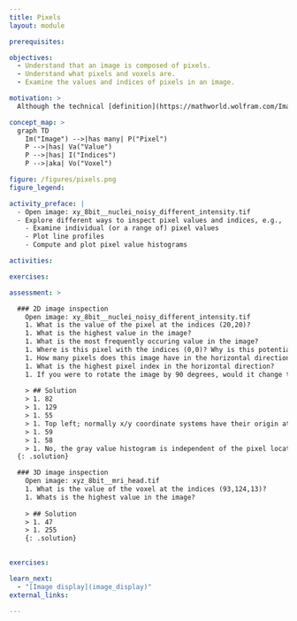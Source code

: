 ```yaml
---
title: Pixels
layout: module

prerequisites:

objectives:
  - Understand that an image is composed of pixels.
  - Understand what pixels and voxels are.
  - Examine the values and indices of pixels in an image.

motivation: >
  Although the technical [definition](https://mathworld.wolfram.com/Image.html) an image is more general, in practice images are very often represented as an array of pixels (voxels). Pixel stands for "picture element". In 3-D, a pixel is sometimes also called a voxel, which stands for "volume element". For image analysis it is crucial to know how to examine the pixels (voxels) in an image.

concept_map: >
  graph TD
    Im("Image") -->|has many| P("Pixel")
    P -->|has| Va("Value")
    P -->|has| I("Indices")
    P -->|aka| Vo("Voxel")

figure: /figures/pixels.png
figure_legend:

activity_preface: |
  - Open image: xy_8bit__nuclei_noisy_different_intensity.tif
  - Explore different ways to inspect pixel values and indices, e.g.,
    - Examine individual (or a range of) pixel values
    - Plot line profiles
    - Compute and plot pixel value histograms

activities:

exercises:

assessment: >

  ### 2D image inspection
    Open image: xy_8bit__nuclei_noisy_different_intensity.tif
    1. What is the value of the pixel at the indices (20,20)?
    1. What is the highest value in the image?
    1. What is the most frequently occuring value in the image?
    1. Where is this pixel with the indices (0,0)? Why is this potentially confusing?
    1. How many pixels does this image have in the horizontal direction?
    1. What is the highest pixel index in the horizontal direction?
    1. If you were to rotate the image by 90 degrees, would it change the image histogram?
    
    > ## Solution
    > 1. 82
    > 1. 129
    > 1. 55
    > 1. Top left; normally x/y coordinate systems have their origin at the bottom left
    > 1. 59
    > 1. 58
    > 1. No, the gray value histogram is independent of the pixel locations 
  {: .solution}

  ### 3D image inspection
    Open image: xyz_8bit__mri_head.tif
    1. What is the value of the voxel at the indices (93,124,13)?
    1. Whats is the highest value in the image?
    
    > ## Solution
    > 1. 47
    > 1. 255
    {: .solution}
  

exercises:

learn_next:
  - "[Image display](image_display)"
external_links:

---
```

